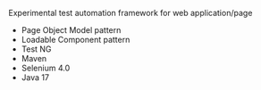 Experimental test automation framework for web application/page

- Page Object Model pattern
- Loadable Component pattern
- Test NG
- Maven
- Selenium 4.0
- Java 17
